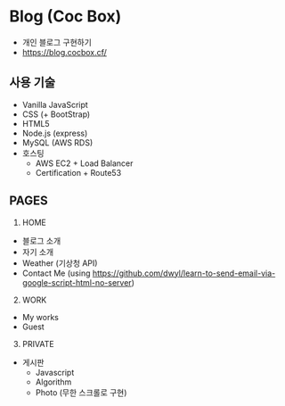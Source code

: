 # Blog (Coc Box)
-  개인 블로그 구현하기 
- https://blog.cocbox.cf/

## 사용 기술
- Vanilla JavaScript
- CSS (+ BootStrap)
- HTML5
- Node.js (express)
- MySQL (AWS RDS)
- 호스팅
  - AWS EC2 + Load Balancer
  - Certification + Route53

## PAGES
1. HOME
  - 블로그 소개
  - 자기 소개
  - Weather (기상청 API)
  - Contact Me (using https://github.com/dwyl/learn-to-send-email-via-google-script-html-no-server)

2. WORK
  - My works
  - Guest

3. PRIVATE
- 게시판
  - Javascript
  - Algorithm
  - Photo (무한 스크롤로 구현)
  
